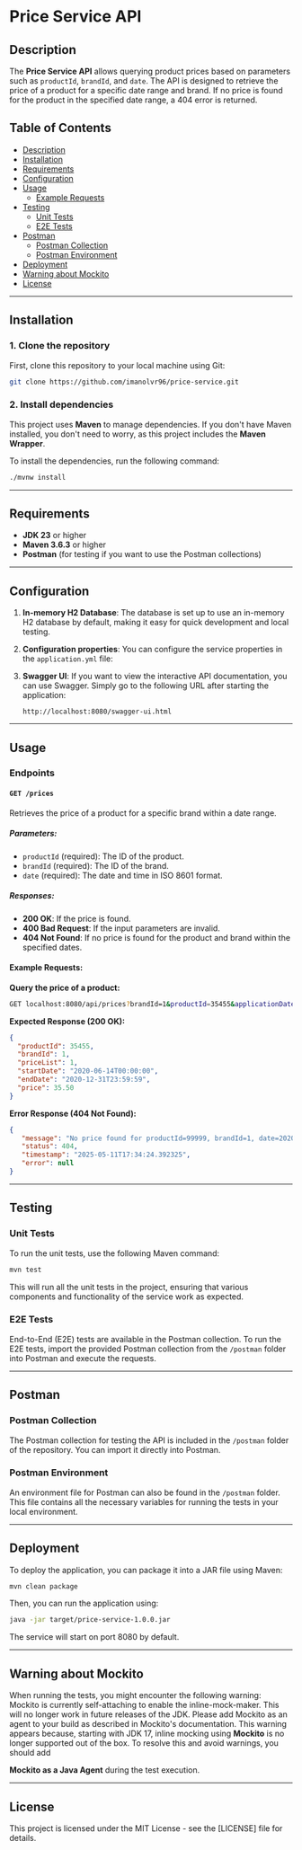 # Price Service API

## Description

The **Price Service API** allows querying product prices based on parameters such as `productId`, `brandId`, and `date`.
The API is designed to retrieve the price of a product for a specific date range and brand. If no price is found for the
product in the specified date range, a 404 error is returned.

## Table of Contents

- [Description](#description)
- [Installation](#installation)
- [Requirements](#requirements)
- [Configuration](#configuration)
- [Usage](#usage)
    - [Example Requests](#example-requests)
- [Testing](#testing)
    - [Unit Tests](#unit-tests)
    - [E2E Tests](#e2e-tests)
- [Postman](#postman)
    - [Postman Collection](#postman-collection)
    - [Postman Environment](#postman-environment)
- [Deployment](#deployment)
- [Warning about Mockito](#warning-about-mockito)
- [License](#license)

---

## Installation

### 1. Clone the repository

First, clone this repository to your local machine using Git:

```bash
git clone https://github.com/imanolvr96/price-service.git
```

### 2. Install dependencies

This project uses **Maven** to manage dependencies. If you don't have Maven installed, you don't need to worry, as this project includes the **Maven Wrapper**. 

To install the dependencies, run the following command:

```bash
./mvnw install
```
---

## Requirements

- **JDK 23** or higher
- **Maven 3.6.3** or higher
- **Postman** (for testing if you want to use the Postman collections)

---

## Configuration

1. **In-memory H2 Database**:
   The database is set up to use an in-memory H2 database by default, making it easy for quick development and local
   testing.

2. **Configuration properties**:
   You can configure the service properties in the `application.yml` file:

3. **Swagger UI**:
   If you want to view the interactive API documentation, you can use Swagger. Simply go to the following URL after
   starting the application:

   ```
   http://localhost:8080/swagger-ui.html
   ```

---

## Usage

### Endpoints

#### `GET /prices`

Retrieves the price of a product for a specific brand within a date range.

##### Parameters:

- `productId` (required): The ID of the product.
- `brandId` (required): The ID of the brand.
- `date` (required): The date and time in ISO 8601 format.

##### Responses:

- **200 OK**: If the price is found.
- **400 Bad Request**: If the input parameters are invalid.
- **404 Not Found**: If no price is found for the product and brand within the specified dates.

#### Example Requests:

**Query the price of a product:**

```bash
GET localhost:8080/api/prices?brandId=1&productId=35455&applicationDate=2020-06-14T00:00:00
```

**Expected Response (200 OK):**

```json
{
  "productId": 35455,
  "brandId": 1,
  "priceList": 1,
  "startDate": "2020-06-14T00:00:00",
  "endDate": "2020-12-31T23:59:59",
  "price": 35.50
}
```

**Error Response (404 Not Found):**

```json
{
   "message": "No price found for productId=99999, brandId=1, date=2020-06-14T00:00",
   "status": 404,
   "timestamp": "2025-05-11T17:34:24.392325",
   "error": null
}
```

---

## Testing

### Unit Tests

To run the unit tests, use the following Maven command:

```bash
mvn test
```

This will run all the unit tests in the project, ensuring that various components and functionality of the service work
as expected.

### E2E Tests

End-to-End (E2E) tests are available in the Postman collection. To run the E2E tests, import the provided Postman
collection from the `/postman` folder into Postman and execute the requests.

---

## Postman

### Postman Collection

The Postman collection for testing the API is included in the `/postman` folder of the repository. You can import it
directly into Postman.

### Postman Environment

An environment file for Postman can also be found in the `/postman` folder. This file contains all the necessary
variables for running the tests in your local environment.

---

## Deployment

To deploy the application, you can package it into a JAR file using Maven:

```bash
mvn clean package
```

Then, you can run the application using:

```bash
java -jar target/price-service-1.0.0.jar
```

The service will start on port 8080 by default.

---

## Warning about Mockito

When running the tests, you might encounter the following warning:
Mockito is currently self-attaching to enable the inline-mock-maker. This will no longer work in future releases of the JDK. Please add Mockito as an agent to your build as described in Mockito's documentation.
This warning appears because, starting with JDK 17, inline mocking using **Mockito** is no longer supported out of the box. To resolve this and avoid warnings, you should add 

**Mockito as a Java Agent** during the test execution.

---

## License

This project is licensed under the MIT License - see the [LICENSE] file for details.
